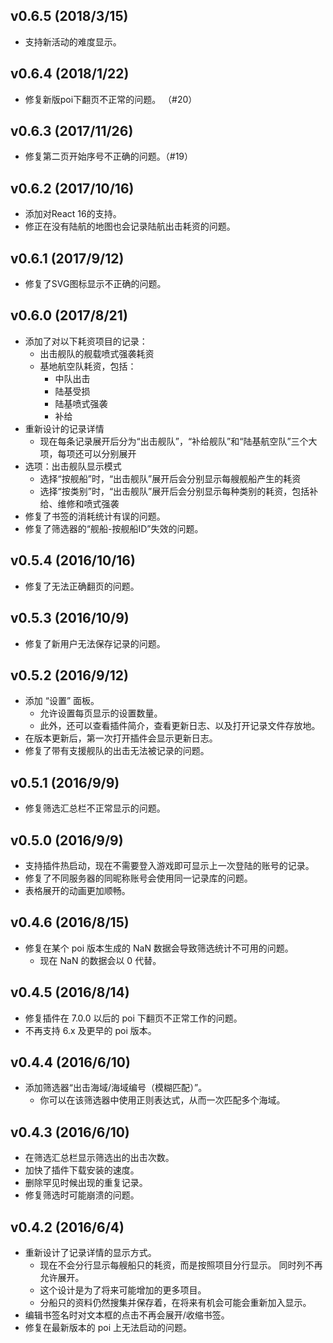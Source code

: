 ## v0.6.5 (2018/3/15)
- 支持新活动的难度显示。
## v0.6.4 (2018/1/22)
- 修复新版poi下翻页不正常的问题。 （#20）

## v0.6.3 (2017/11/26)
- 修复第二页开始序号不正确的问题。（#19）

## v0.6.2 (2017/10/16)
- 添加对React 16的支持。
- 修正在没有陆航的地图也会记录陆航出击耗资的问题。

## v0.6.1 (2017/9/12)
- 修复了SVG图标显示不正确的问题。

## v0.6.0 (2017/8/21)
- 添加了对以下耗资项目的记录：
  - 出击舰队的舰载喷式强袭耗资
  - 基地航空队耗资，包括：
    - 中队出击
    - 陆基受损
    - 陆基喷式强袭
    - 补给
- 重新设计的记录详情
  - 现在每条记录展开后分为“出击舰队”，“补给舰队”和“陆基航空队”三个大项，每项还可以分别展开
- 选项：出击舰队显示模式
  - 选择“按舰船”时，“出击舰队”展开后会分别显示每艘舰船产生的耗资
  - 选择“按类别”时，“出击舰队”展开后会分别显示每种类别的耗资，包括补给、维修和喷式强袭
- 修复了书签的消耗统计有误的问题。
- 修复了筛选器的“舰船-按舰船ID”失效的问题。

## v0.5.4 (2016/10/16)
- 修复了无法正确翻页的问题。

## v0.5.3 (2016/10/9)
- 修复了新用户无法保存记录的问题。

## v0.5.2 (2016/9/12)
- 添加 “设置” 面板。
  - 允许设置每页显示的设置数量。
  - 此外，还可以查看插件简介，查看更新日志、以及打开记录文件存放地。
- 在版本更新后，第一次打开插件会显示更新日志。
- 修复了带有支援舰队的出击无法被记录的问题。

## v0.5.1 (2016/9/9)
- 修复筛选汇总栏不正常显示的问题。

## v0.5.0 (2016/9/9)
- 支持插件热启动，现在不需要登入游戏即可显示上一次登陆的账号的记录。
- 修复了不同服务器的同昵称账号会使用同一记录库的问题。
- 表格展开的动画更加顺畅。

## v0.4.6 (2016/8/15)
- 修复在某个 poi 版本生成的 NaN 数据会导致筛选统计不可用的问题。
  - 现在 NaN 的数据会以 0 代替。

## v0.4.5 (2016/8/14)
- 修复插件在 7.0.0 以后的 poi 下翻页不正常工作的问题。
- 不再支持 6.x 及更早的 poi 版本。

## v0.4.4 (2016/6/10)
- 添加筛选器“出击海域/海域编号（模糊匹配）”。
  - 你可以在该筛选器中使用正则表达式，从而一次匹配多个海域。

## v0.4.3 (2016/6/10)
- 在筛选汇总栏显示筛选出的出击次数。
- 加快了插件下载安装的速度。
- 删除罕见时候出现的重复记录。
- 修复筛选时可能崩溃的问题。

## v0.4.2 (2016/6/4)
- 重新设计了记录详情的显示方式。
  - 现在不会分行显示每艘船只的耗资，而是按照项目分行显示。 同时列不再允许展开。
  - 这个设计是为了将来可能增加的更多项目。
  - 分船只的资料仍然搜集并保存着，在将来有机会可能会重新加入显示。
- 编辑书签名时对文本框的点击不再会展开/收缩书签。
- 修复在最新版本的 poi 上无法启动的问题。
